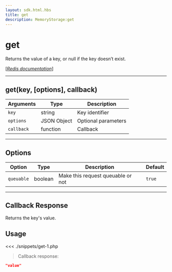 ```yaml
---
layout: sdk.html.hbs
title: get
description: MemoryStorage:get
---
```


# get

Returns the value of a key, or null if the key doesn’t exist.

[[_Redis documentation_]](https://redis.io/commands/get)

---

## get(key, [options], callback)

| Arguments  | Type        | Description         |
| ---------- | ----------- | ------------------- |
| `key`      | string      | Key identifier      |
| `options`  | JSON Object | Optional parameters |
| `callback` | function    | Callback            |

---

## Options

| Option     | Type    | Description                       | Default |
| ---------- | ------- | --------------------------------- | ------- |
| `queuable` | boolean | Make this request queuable or not | `true`  |

---

## Callback Response

Returns the key's value.

## Usage

<<< ./snippets/get-1.php

> Callback response:

```json
"value"
```
